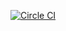 [![Circle CI](https://circleci.com/gh/abdulhaq-e/pX-frontend/tree/angular2.svg?style=svg)](https://circleci.com/gh/abdulhaq-e/pX-frontend/tree/angular2)
